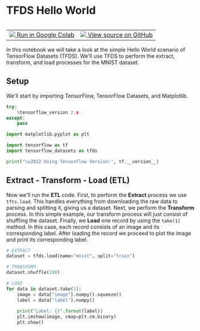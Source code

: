 # TFDS Hello World

<table class="tfo-notebook-buttons" align="left">
  <td>
    <a target="_blank" href="https://colab.research.google.com/github/lmoroney/dlaicourse/blob/master/TensorFlow%20Deployment/Course%203%20-%20TensorFlow%20Datasets/Week%201/Examples/tfds_hello_world.ipynb">
    <img src="https://www.tensorflow.org/images/colab_logo_32px.png" />
    Run in Google Colab</a>
  </td>
  <td>
    <a target="_blank" href="https://github.com/lmoroney/dlaicourse/blob/master/TensorFlow%20Deployment/Course%203%20-%20TensorFlow%20Datasets/Week%201/Examples/tfds_hello_world.ipynb">
    <img src="https://www.tensorflow.org/images/GitHub-Mark-32px.png" />
    View source on GitHub</a>
  </td>
</table>

In this notebook we will take a look at the simple Hello World scenario of TensorFlow Datasets (TFDS). We'll use TFDS to perform the extract, transform, and load processes for the MNIST dataset.

## Setup

We'll start by importing TensorFlow, TensorFlow Datasets, and Matplotlib.


```python
try:
    %tensorflow_version 2.x
except:
    pass
```


```python
import matplotlib.pyplot as plt

import tensorflow as tf
import tensorflow_datasets as tfds

print("\u2022 Using TensorFlow Version:", tf.__version__)
```

## Extract - Transform - Load (ETL)

Now we'll run the **ETL** code. First, to perform the **Extract** process we use `tfts.load`. This handles everything from downloading the raw data to parsing and splitting it, giving us a dataset. Next, we perform the **Transform** process. In this simple example, our transform process will just consist of shuffling the dataset. Finally, we **Load** one record by using the `take(1)` method. In this case, each record consists of an image and its corresponding label. After loading the record we proceed to plot the image and print its corresponding label. 


```python
# EXTRACT
dataset = tfds.load(name="mnist", split="train")

# TRANSFORM
dataset.shuffle(100)

# LOAD
for data in dataset.take(1):
    image = data["image"].numpy().squeeze()
    label = data["label"].numpy()
    
    print("Label: {}".format(label))
    plt.imshow(image, cmap=plt.cm.binary)
    plt.show()
```


```python

```
